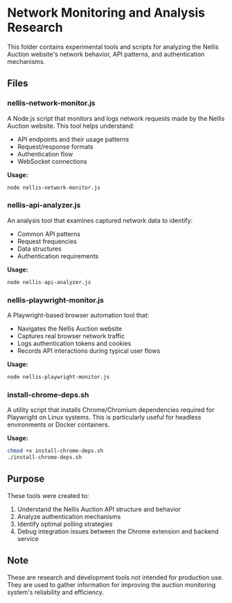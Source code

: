 # Network Monitoring and Analysis Research

This folder contains experimental tools and scripts for analyzing the Nellis Auction website's network behavior, API patterns, and authentication mechanisms.

## Files

### nellis-network-monitor.js
A Node.js script that monitors and logs network requests made by the Nellis Auction website. This tool helps understand:
- API endpoints and their usage patterns
- Request/response formats
- Authentication flow
- WebSocket connections

**Usage:**
```bash
node nellis-network-monitor.js
```

### nellis-api-analyzer.js
An analysis tool that examines captured network data to identify:
- Common API patterns
- Request frequencies
- Data structures
- Authentication requirements

**Usage:**
```bash
node nellis-api-analyzer.js
```

### nellis-playwright-monitor.js
A Playwright-based browser automation tool that:
- Navigates the Nellis Auction website
- Captures real browser network traffic
- Logs authentication tokens and cookies
- Records API interactions during typical user flows

**Usage:**
```bash
node nellis-playwright-monitor.js
```

### install-chrome-deps.sh
A utility script that installs Chrome/Chromium dependencies required for Playwright on Linux systems. This is particularly useful for headless environments or Docker containers.

**Usage:**
```bash
chmod +x install-chrome-deps.sh
./install-chrome-deps.sh
```

## Purpose

These tools were created to:
1. Understand the Nellis Auction API structure and behavior
2. Analyze authentication mechanisms
3. Identify optimal polling strategies
4. Debug integration issues between the Chrome extension and backend service

## Note

These are research and development tools not intended for production use. They are used to gather information for improving the auction monitoring system's reliability and efficiency.